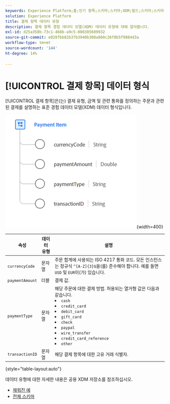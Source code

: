 ```yaml
---
keywords: Experience Platform;홈;인기 항목;스키마;스키마;XDM;필드;스키마;스키마;결제 항목;데이터 유형;데이터 유형;데이터 유형;
solution: Experience Platform
title: 결제 항목 데이터 유형
description: 결제 항목 경험 데이터 모델(XDM) 데이터 유형에 대해 알아봅니다.
exl-id: d25a358b-73c1-468b-a9c5-808385689932
source-git-commit: e028fbb82b37b3940b308a860c26f8b5f9884d3a
workflow-type: tm+mt
source-wordcount: '144'
ht-degree: 14%

---
```


# [!UICONTROL 결제 항목] 데이터 형식

[!UICONTROL 결제 항목]은(는) 결제 유형, 금액 및 관련 통화를 정의하는 주문과 관련된 결제를 설명하는 표준 경험 데이터 모델(XDM) 데이터 형식입니다.

![결제 항목 이미지](../images/data-types/payment-item.PNG){width=400}

| 속성 | 데이터 유형 | 설명 |
| --- | --- | --- |
| `currencyCode` | 문자열 | 주문 합계에 사용되는 ISO 4217 통화 코드. 모든 인스턴스는 정규식 `^[A-Z]{3}$`을(를) 준수해야 합니다. 예를 들면 `USD` 및 `EUR`이(가) 있습니다. |
| `paymentAmount` | 더블 | 결제 값. |
| `paymentType` | 문자열 | 해당 주문에 대한 결제 방법. 허용되는 열거형 값은 다음과 같습니다. <li> `cash` </li> <li> `credit_card` </li> <li> `debit_card` </li> <li> `gift_card` </li> <li> `check` </li> <li> `paypal` </li> <li> `wire_transfer` </li> <li> `credit_card_reference` </li> <li> `other` </li> |
| `transactionID` | 문자열 | 해당 결제 항목에 대한 고유 거래 식별자. |

{style="table-layout:auto"}

데이터 유형에 대한 자세한 내용은 공용 XDM 저장소를 참조하십시오.

* [채워진 예](https://github.com/adobe/xdm/blob/master/components/datatypes/data/paymentitem.example.1.json)
* [전체 스키마](https://github.com/adobe/xdm/blob/master/components/datatypes/data/paymentitem.schema.json)
